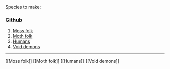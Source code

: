 Species to make:
### Github
1. [Moss folk](https://github.com/astro-man2/Legends-of-the-Untold/blob/main/Species/Moss%20folk.md) 
2.  [Moth folk](https://github.com/astro-man2/Legends-of-the-Untold/blob/main/Species/Moth%20folk.md) 
3.  [Humans](https://github.com/astro-man2/Legends-of-the-Untold/blob/main/Species/humans.md) 
4.  [Void demons](https://github.com/astro-man2/Legends-of-the-Untold/blob/main/Species/Void%20demons.md) 

---
[[Moss folk]] 
[[Moth folk]]
[[Humans]]
[[Void demons]]